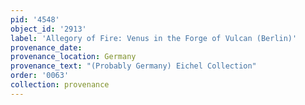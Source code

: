 ```yaml
---
pid: '4548'
object_id: '2913'
label: 'Allegory of Fire: Venus in the Forge of Vulcan (Berlin)'
provenance_date:
provenance_location: Germany
provenance_text: "(Probably Germany) Eichel Collection"
order: '0063'
collection: provenance
---
```

